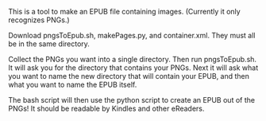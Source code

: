 This is a tool to make an EPUB file containing images. (Currently it only recognizes PNGs.)

Download pngsToEpub.sh, makePages.py, and container.xml. They must all be in the same directory.

Collect the PNGs you want into a single directory. Then run pngsToEpub.sh. It will ask you for the directory that contains your PNGs. Next it will ask what you want to name the new directory that will contain your EPUB, and then what you want to name the EPUB itself.

The bash script will then use the python script to create an EPUB out of the PNGs! It should be readable by Kindles and other eReaders.

